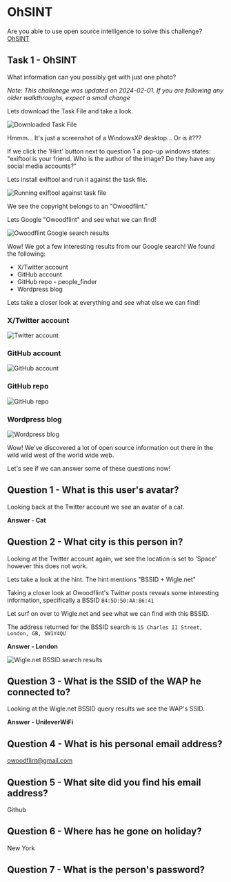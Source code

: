 # OhSINT
Are you able to use open source intelligence to solve this challenge?
[OhSINT](https://tryhackme.com/r/room/ohsint)

## Task 1 - OhSINT
What information can you possibly get with just one photo?

*Note: This challenege was updated on 2024-02-01. If you are following any older walkthroughs, expect a small change*

Lets download the Task File and take a look.

![Downloaded Task File](https://github.com/kieferhax/tryhackme-projects/blob/main/OhSINT/assets/WindowsXP_1551719014755.jpg?raw=true)

Hmmm... It's just a screenshot of a WindowsXP desktop... Or is it???

If we click the 'Hint' button next to question 1 a pop-up windows states: "exiftool is your friend. Who is the author of the image? Do they have any social media accounts?"

Lets install exiftool and run it against the task file.

![Running exiftool against task file](https://github.com/kieferhax/tryhackme-projects/blob/main/OhSINT/assets/exiftool1.png?raw=true)

We see the copyright belongs to an "Owoodflint."

Lets Google "Owoodflint" and see what we can find!

![Owoodflint Google search results](https://github.com/kieferhax/tryhackme-projects/blob/main/OhSINT/assets/owoodflint-search.png?raw=true)

Wow! We got a few interesting results from our Google search! We found the following:
- X/Twitter account
- GitHub account
- GitHub repo - people_finder
- Wordpress blog

Lets take a closer look at everything and see what else we can find!

### X/Twitter account
![Twitter account](https://github.com/kieferhax/tryhackme-projects/blob/main/OhSINT/assets/twitter.png?raw=true)

### GitHub account
![GitHub account](https://github.com/kieferhax/tryhackme-projects/blob/main/OhSINT/assets/github-profile.png)

### GitHub repo
![GitHub repo](https://github.com/kieferhax/tryhackme-projects/blob/main/OhSINT/assets/github-repo.png)

### Wordpress blog
![Wordpress blog](https://github.com/kieferhax/tryhackme-projects/blob/main/OhSINT/assets/wordpress.png)

Wow! We've discovered a lot of open source information out there in the wild wild west of the world wide web.

Let's see if we can answer some of these questions now!

## Question 1 - What is this user's avatar?
Looking back at the Twitter account we see an avatar of a cat.

**Answer - Cat**

## Question 2 - What city is this person in?
Looking at the Twitter account again, we see the location is set to 'Space' however this does not work. 

Lets take a look at the hint.  The hint mentions "BSSID + Wigle.net"

Taking a closer look at Owoodflint's Twitter posts reveals some interesting information, specifically a BSSID `B4:5D:50:AA:86:41`

Let surf on over to Wigle.net and see what we can find with this BSSID.

The address returned for the BSSID search is `15 Charles II Street, London, GB, SW1Y4QU`

**Answer - London**

![Wigle.net BSSID search results](https://github.com/kieferhax/tryhackme-projects/blob/main/OhSINT/assets/wigle-dot-net.png?raw=true)

## Question 3 - What is the SSID of the WAP he connected to?
Looking at the Wigle.net BSSID query results we see the WAP's SSID.

**Answer - UnileverWiFi**

## Question 4 - What is his personal email address?
owoodflint@gmail.com

## Question 5 - What site did you find his email address?
Github

## Question 6 - Where has he gone on holiday?
New York

## Question 7 - What is the person's password?
